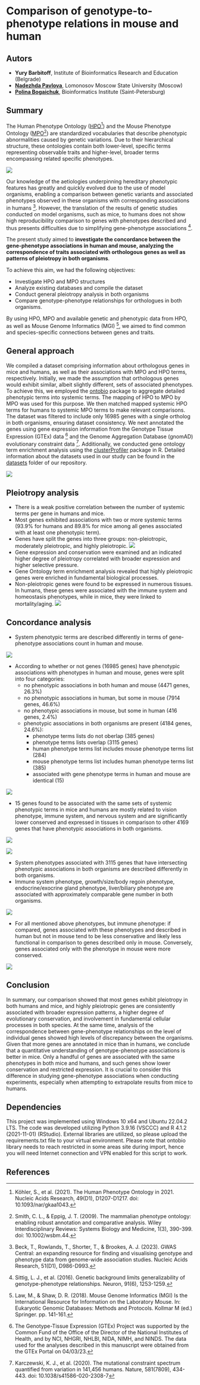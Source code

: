 ﻿# Comparison of genotype-to-phenotype relations in mouse and human

## Autors

- **Yury Barbitoff**, Institute of Bioinformatics Research and Education (Belgrade)
- **[Nadezhda Pavlova](https://github.com/pavlovanadia/)**, Lomonosov Moscow State University (Moscow)
- **[Polina Bogaichuk](https://github.com/bossay)**, Bioinformatics Institute (Saint-Petersburg)

## Summary

The Human Phenotype Ontology ([HPO](https://github.com/obophenotype/human-phenotype-ontology)[^1]) and the Mouse Phenotype Ontology ([MPO](https://github.com/mgijax/mammalian-phenotype-ontology)[^2]) are standardized vocabularies that describe phenotypic abnormalities caused by genetic variations. Due to their hierarchical structure, these ontologies contain both lower-level, specific terms representing observable traits and higher-level, broader terms encompassing related specific phenotypes.

![](https://hackmd.io/_uploads/ry8w35IB3.png)



Our knowledge of the aetiologies underpinning hereditary phenotypic features has greatly and quickly evolved due to the use of model organisms, enabling a comparison between genetic variants and associated phenotypes observed in these organisms with corresponding associations in humans [^3]. However, the translation of the results of genetic studies conducted on model organisms, such as mice, to humans does not show high reproducibility  comparison to genes with phenotypes described and thus presents difficulties due to simplifying gene-phenotype associations [^4].

The present study aimed to **investigate the concordance between the gene-phenotype associations in human and mouse, analyzing the correspondence of traits associated with orthologous genes as well as patterns of pleiotropy in both organisms**.

To achieve this aim, we had the following objectives:

- Investigate HPO and MPO structures
- Analyze existing databases and compile the dataset
- Conduct general pleiotropy analysis in both organisms
- Compare genotype-phenotype relationships for orthologues in both organisms.

By using HPO, MPO and available genetic and phenotypic data from HPO, as well as Mouse Genome Informatics (MGI) [^5], we aimed to find common and species-specific connections between genes and traits. 

## General approach

We compiled a dataset comprising information about orthologous genes in mice and humans, as well as their associations with MPO and HPO terms, respectively. Initially, we made the assumption that orthologous genes would exhibit similar, albeit slightly different, sets of associated phenotypes. To achieve this, we employed the [ontobio](https://github.com/biolink/ontobio) package to aggregate detailed phenotypic terms into systemic terms. The mapping of HPO to MPO by MPO was used for this purpose. We then matched mapped systemic HPO terms for humans to systemic MPO terms to make relevant comparisons. The dataset was filtered to include only 16985 genes with a single ortholog in both organisms, ensuring dataset consistency. We next annotated the genes using gene expression information from the Genotype Tissue Expression (GTEx) data [^6] and the Genome Aggregation Database (gnomAD) evolutionary constraint data [^7]. Additionally, we conducted gene ontology term enrichment analysis using the [clusterProfiler](https://github.com/YuLab-SMU/clusterProfiler) package in R. Detailed information about the datasets used in our study can be found in the [datasets](https://github.com/pavlovanadia/genotype_to_phenotype/tree/main/databases) folder of our repository.

![](https://hackmd.io/_uploads/SkaZfjLSn.png)

## Pleiotropy analysis

- There is a weak positive correlation between the number of systemic terms per gene in humans and mice.
- Most genes exhibited associations with two or more systemic terms (93.9% for humans and 89.8% for mice among all genes associated with at least one phenotypic term). 
- Genes have split the genes into three groups: non-pleiotropic, moderately pleiotropic, and highly pleiotropic.
![](https://hackmd.io/_uploads/ryyYO6LSn.png)
- Gene expression and conservation were examined and an indicated higher degree of pleiotropy correlated with broader expression and higher selective pressure.
- Gene Ontology term enrichment analysis revealed that highly pleiotropic genes were enriched in fundamental biological processes.
- Non-pleiotropic genes were found to be expressed in numerous tissues. In humans, these genes were associated with the immune system and homeostasis phenotypes, while in mice, they were linked to mortality/aging.
![](https://hackmd.io/_uploads/ryvQwaIH3.png)


## Concordance analysis

- System phenotypic terms are described differently in terms of gene-phenotype associations count in human and mouse.

![](https://hackmd.io/_uploads/rJPpQp8Bn.png)


- According to whether or not genes (16985 genes) have phenotypic associations with phenotypes in human and mouse, genes were split into four categories:
  - no phenotypic associations in both human and mouse (4471 genes, 26.3%)
  - no phenotypic associations in human, but some in mouse (7914 genes, 46.6%)
  - no phenotypic associations in mouse, but some in human (416 genes, 2.4%)
  - phenotypic associations in both organisms are present (4184 genes, 24.6%):
    - phenotype terms lists do not oberlap (385 genes)
    - phenotype terms lists overlap (3115 genes)
    - human phenotype terms list includes mouse phenotype terms list (284)
    - mouse phenotype terms list includes human phenotype terms list (385)
    - associated with gene phenotype terms in human and mouse are identical (15)


![](https://hackmd.io/_uploads/HJp5fpIS2.png)

- 15 genes found to be associated with the same sets of systemic phenotypic terms in mice and humans are mostly related to vision phenotype, immune system, and nervous system and are significantly lower conserved and expressed in tissues in comparison to other 4169 genes that have phenotypic associations in both organisms.

![](https://hackmd.io/_uploads/ByMkm6wB2.png)


![](https://hackmd.io/_uploads/SkGI1R8Hn.png)


- System phenotypes associated with 3115 genes that have intersecting phenotypic associations in both organisms are described differently in both organisms.
- Immune system phenotype, growth/size/body regoin phenotype, endocrine/exocrine gland phenotype, liver/biliary phenotype are associated with approximately comparable gene number in both organisms.

![](https://hackmd.io/_uploads/SkWc_aUr2.png)

- For all mentioned above phenotypes, but immune phenotype: if compared, genes associated with these phenotypes and described in human but not in mouse tend to be less conservative and likely less functional in comparison to genes described only in mouse. Conversely, genes associated only with the phenotype in mouse were more conserved.

![](https://hackmd.io/_uploads/H1wdAAIS3.png)


## Conclusion
In summary, our comparison showed that most genes exhibit pleiotropy in both humans and mice, and highly pleiotropic genes are consistently associated with broader expression patterns, a higher degree of evolutionary conservation, and involvement in fundamental cellular processes in both species. At the same time, analysis of the correspondence between gene-phenotype relationships on the level of individual genes showed high levels of discrepancy between the organisms. Given that more genes are annotated in mice than in humans, we conclude that a quantitative understanding of genotype-phenotype associations is better in mice. Only a handful of genes are associated with the same phenotypes in both mice and humans, and such genes show lower conservation and restricted expression. It is crucial to consider this difference in studying gene-phenotype associations when conducting experiments, especially when attempting to extrapolate results from mice to humans.

## Dependencies
This project was implemented using Windows 10 x64 and Ubuntu 22.04.2 LTS.
The code was developed utilizing Python 3.9.16 (VSCCC) and R 4.1.2 (2021-11-01) (RStudio).
External libraries are utilized, so please upload the requirements.txt file to your virtual environment.
Please note that ontobio library needs to reach restricted in some areas site during import, hence you will need Internet connection and VPN enabled for this script to work.

 
## References
[^1]: Köhler, S., et al. (2021). The Human Phenotype Ontology in 2021. Nucleic Acids Research, 49(D1), D1207-D1217. doi: 10.1093/nar/gkaa1043.
[^2]: Smith, C. L., & Eppig, J. T. (2009). The mammalian phenotype ontology: enabling robust annotation and comparative analysis. Wiley Interdisciplinary Reviews: Systems Biology and Medicine, 1(3), 390-399. doi: 10.1002/wsbm.44.
[^3]: Beck, T., Rowlands, T., Shorter, T., & Brookes, A. J. (2023). GWAS Central: an expanding resource for finding and visualising genotype and phenotype data from genome-wide association studies. Nucleic Acids Research, 51(D1), D986-D993.
[^4]: Sittig, L. J., et al. (2016). Genetic background limits generalizability of genotype-phenotype relationships. Neuron, 91(6), 1253-1259.
[^5]: Law, M., & Shaw, D. R. (2018). Mouse Genome Informatics (MGI) Is the International Resource for Information on the Laboratory Mouse. In: Eukaryotic Genomic Databases: Methods and Protocols. Kollmar M (ed.) Springer. pp. 141-161.
[^6]: The Genotype-Tissue Expression (GTEx) Project was supported by the Common Fund of the Office of the Director of the National Institutes of Health, and by NCI, NHGRI, NHLBI, NIDA, NIMH, and NINDS. The data used for the analyses described in this manuscript were obtained from the GTEx Portal on 04/03/23.
[^7]: Karczewski, K. J., et al. (2020). The mutational constraint spectrum quantified from variation in 141,456 humans. Nature, 581(7809), 434-443. doi: 10.1038/s41586-020-2308-7
